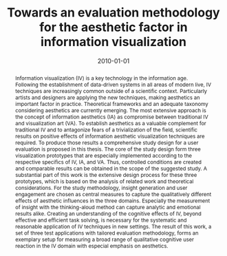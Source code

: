 ---
abstract: Information visualization (IV) is a key technology in the information age.
  Following the establishment of data-driven systems in all areas of modern live,
  IV techniques are increasingly common outside of a scientific context. Particularly
  artists and designers are applying the new techniques, making aesthetics an important
  factor in practice. Theoretical frameworks and an adequate taxonomy considering
  aesthetics are currently emerging. The most extensive approach is the concept of
  information aesthetics (IA) as compromise between traditional IV and visualization
  art (VA). To establish aesthetics as a valuable complement for traditional IV and
  to antagonize fears of a trivialization of the field, scientific results on positive
  effects of information aesthetic visualization techniques are required. To produce
  those results a comprehensive study design for a user evaluation is proposed in
  this thesis. The core of the study design form three visualization prototypes that
  are especially implemented according to the respective specifics of IV, IA, and
  VA. Thus, controlled conditions are created and comparable results can be obtained
  in the scope of the suggested study. A substantial part of this work is the extensive
  design process for these three prototypes, which is based on the analysis of related
  work and theoretical considerations. For the study methodology, insight generation
  and user engagement are chosen as central measures to capture the qualitatively
  different effects of aesthetic influences in the three domains. Especially the measurement
  of insight with the thinking-aloud method can capture analytic and emotional results
  alike. Creating an understanding of the cognitive effects of IV, beyond effective
  and efficient task solving, is necessary for the systematic and reasonable application
  of IV techniques in new settings. The result of this work, a set of three test applications
  with tailored evaluation methodology, forms an exemplary setup for measuring a broad
  range of qualitative cognitive user reaction in the IV domain with especial emphasis
  on aesthetics.
authors:
- Christoph Bösch
date: '2010-01-01'
featured: false
links:
- name: Publik
  url: https://publik.tuwien.ac.at/showentry.php?ID=194532&lang=1
publication_types:
- '7'
publishDate: '2010-01-01'
title: Towards an evaluation methodology for the aesthetic factor in information visualization
url_pdf: ''
---